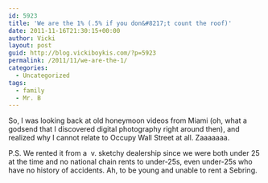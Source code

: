```yaml
---
id: 5923
title: 'We are the 1% (.5% if you don&#8217;t count the roof)'
date: 2011-11-16T21:30:15+00:00
author: Vicki
layout: post
guid: http://blog.vickiboykis.com/?p=5923
permalink: /2011/11/we-are-the-1/
categories:
  - Uncategorized
tags:
  - family
  - Mr. B
---
```

So, I was looking back at old honeymoon videos from Miami (oh, what a godsend that I discovered digital photography right around then), and realized why I cannot relate to Occupy Wall Street at all. Zaaaaaaa.



P.S. We rented it from a  v. sketchy dealership since we were both under 25 at the time and no national chain rents to under-25s, even under-25s who have no history of accidents. Ah, to be young and unable to rent a Sebring.